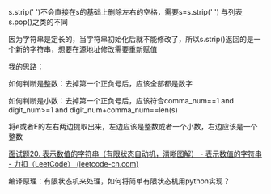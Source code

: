 s.strip(' ')不会直接在s的基础上删除左右的空格，需要s=s.strip(' ') 与列表s.pop()之类的不同

因为字符串是定长的，当字符串初始化后就不能修改了，所以s.strip()返回的是一个新的字符串，想要在源地址修改需要重新赋值

我的思路：

如何判断是整数：去掉第一个正负号后，应该全部都是数字

如何判断是小数：去掉第一个正负号后，应该符合comma_num==1 and digit_num>=1 and digit_num+comma_num==len(s)

将e或者E的左右两边提取出来，左边应该是整数或者一个小数，右边应该是一个整数

[面试题20. 表示数值的字符串（有限状态自动机，清晰图解） - 表示数值的字符串 - 力扣（LeetCode） (leetcode-cn.com)](https://leetcode-cn.com/problems/biao-shi-shu-zhi-de-zi-fu-chuan-lcof/solution/mian-shi-ti-20-biao-shi-shu-zhi-de-zi-fu-chuan-y-2/)

编译原理：有限状态机来处理，如何将简单有限状态机用python实现？

